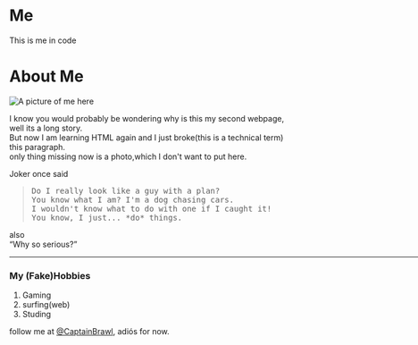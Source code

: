 # Me
This is me in code
<!doctype html>
<html>
<head>
  <title>
    This is about me
  </title>
  </head>
  <body>
    <h1>
      About Me
    </h1>
    <img alt="A picture of me here"src="">
    <p>
      I know you would probably be wondering why is this my second webpage, well its a long story.
      <br>But now I am learning HTML again and I just broke(this is a technical term) this paragraph.
      <br>only thing missing now is a photo,which I don't want to put here.
    </p>
    <p>
Joker once said
<blockquote><pre>Do I really look like a guy with a plan?
You know what I am? I'm a dog chasing cars.
I wouldn't know what to do with one if I caught it!
You know, I just... *do* things.</pre></blockquote>
also <br>
    <q>Why so serious&quest;</q>
    </p>
    <hr align="left" width=800>
    <h3>
      My (Fake)Hobbies
    </h3>
    <ol>
      <li>Gaming</li>
      <li>surfing(web)</li>
      <li>Studing</li>
    </ol>
    <p>
      follow me at <a href="https://github.com/CaptainBrawl">@CaptainBrawl</a>, adi&oacute;s for now.
    </p>
  </body>
<html/>

